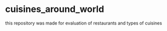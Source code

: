 # cuisines_around_world
this repository was made for evaluation of restaurants and types of cuisines
